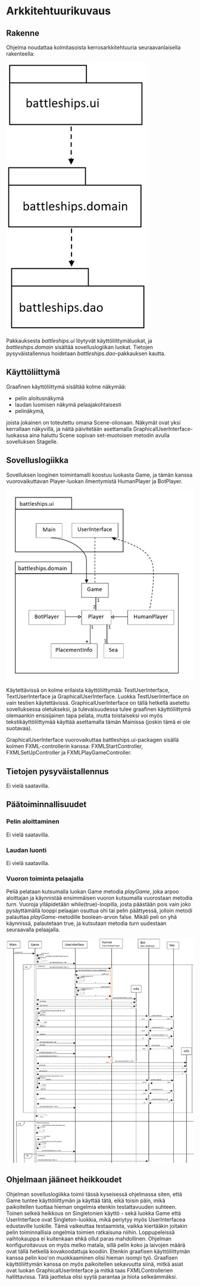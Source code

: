 # Arkkitehtuurikuvaus
## Rakenne
Ohjelma noudattaa kolmitasoista kerrosarkkitehtuuria seuraavanlaisella rakenteella: 

![Kerrosarkkitehtuuri](https://github.com/laaksoma/ot-harjoitustyo/blob/refactoring/Battleships/dokumentointi/kaaviot/pakkauskaavio.png)

Pakkauksesta _battleships.ui_ löytyvät käyttöliittymäluokat, ja _battleships.domain_ sisältää sovelluslogiikan luokat. 
Tietojen pysyväistallennus hoidetaan _battleships.dao_-pakkauksen kautta.

## Käyttöliittymä
Graafinen käyttöliittymä sisältää kolme näkymää:
 - pelin aloitusnäkymä
 - laudan luomisen näkymä pelaajakohtaisesti
 - pelinäkymä, 
 
joista jokainen on toteutettu omana Scene-olionaan. Näkymät ovat yksi kerrallaan näkyvillä, ja näitä päivitetään asettamalla GraphicalUserInterface-luokassa aina haluttu Scene sopivan set-muotoisen metodin avulla sovelluksen Stagelle. 

## Sovelluslogiikka 
Sovelluksen looginen toimintamalli koostuu luokasta Game, ja tämän kanssa vuorovaikuttavan Player-luokan 
ilmentymistä HumanPlayer ja BotPlayer. 

![Pakkauskaavio](https://github.com/laaksoma/ot-harjoitustyo/blob/refactoring/Battleships/dokumentointi/kaaviot/sovelluslogiikka_laajempi_ilmandao.png)

Käytettävissä on kolme erilaista käyttöliittymää: TestUserInterface, TextUserInterface ja GraphicalUserInterface. Luokka TestUserInterface on vain testien käytettävissä. GraphicalUserInterface on tällä hetkellä asetettu sovelluksessa oletukseksi, ja tulevaisuudessa tulee graafinen käyttöliittymä olemaankin ensisijainen tapa pelata, mutta toistaiseksi voi myös tekstikäyttöliittymää käyttää asettamalla tämän Mainissa (joskin tämä ei ole suotavaa). 

GraphicalUserInterface vuorovaikuttaa battleships.ui-packagen sisällä kolmen FXML-controllerin kanssa: FXMLStartController, FXMLSetUpController ja FXMLPlayGameController.

## Tietojen pysyväistallennus
Ei vielä saatavilla.

## Päätoiminnallisuudet
### Pelin aloittaminen
Ei vielä saatavilla.

### Laudan luonti
Ei vielä saatavilla.

### Vuoron toiminta pelaajalla
Peliä pelataan kutsumalla luokan Game metodia _playGame_, joka arpoo aloittajan ja käynnistää ensimmäisen vuoron kutsumalla vuorostaan metodia _turn_. Vuoroja ylläpidetään while(true)-loopilla, josta päästään pois vain joko pysäyttämällä looppi pelaajan osuttua ohi tai pelin päättyessä, jolloin metodi palauttaa _playGame_-metodille boolean-arvon false. Mikäli peli on yhä käynnissä, palautetaan true, ja kutsutaan metodia _turn_ uudestaan seuraavalla pelaajalla.

![Sekvenssikaavio](https://github.com/laaksoma/ot-harjoitustyo/blob/master/Battleships/dokumentointi/kaaviot/sekvenssikaavio_vuoro.png)

## Ohjelmaan jääneet heikkoudet
Ohjelman sovelluslogiikka toimii tässä kyseisessä ohjelmassa siten, että Game tuntee käyttöliittymän ja käyttää tätä, eikä toisin päin, mikä paikoitellen tuottaa hieman ongelmia etenkin testattavuuden suhteen. 
Toinen selkeä heikkous on Singletonien käyttö - sekä luokka Game että UserInterface ovat Singleton-luokkia, mikä periytyy myös UserInterfacea edustaville luokille. Tämä vaikeuttaa testaamista, vaikka kiertääkin joitakin pelin toiminnallisia ongelmia toimien ratkaisuna niihin. Loppupeleissä vaihtokauppa ei kuitenkaan ehkä ollut paras mahdollinen. 
Ohjelman konfiguroitavuus on myös melko matala, sillä pelin koko ja laivojen määrä ovat tällä hetkellä kovakoodattuja koodiin. Etenkin graafisen käyttöliittymän kanssa pelin koo'on muokkaaminen olisi hieman isompi työ. 
Graafisen käyttöliittymän kanssa on myös paikoitellen sekavuutta siinä, mitkä asiat ovat luokan GraphicalUserInterface ja mitkä taas FXMLControllerien hallittavissa. Tätä jaottelua olisi syytä parantaa ja hiota selkeämmäksi. 
